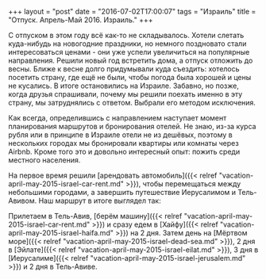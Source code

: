 +++
layout = "post"
date = "2016-07-02T17:00:07"
tags = "Израиль"
title = "Отпуск. Апрель-Май 2016. Израиль."
+++

С отпуском в этом году всё как-то не складывалось. Хотели слетать куда-нибудь на новогодние праздники, но немного поздновато стали интересоваться ценами - они уже успели увеличиться на популярные направления. Решили новый год встретить дома, а отпуск отложить до весны. Ближе к весне долго придумывали куда съездить: хотелось посетить страну, где ещё не были, чтобы погода была хорошей и цены не кусались. В итоге остановились на Израиле. Забавно, но позже, когда друзья спрашивали, почему мы решили поехать именно в эту страну, мы затруднялись с ответом. Выбрали его методом исключения.

Как всегда, определившись с направлением наступает момент планирования маршрутов и бронирования отелей. Не знаю, из-за курса рубля или в принципе в Израиле отели не из дешёвых, поэтому в нескольких городах мы бронировали квартиры или комнаты через Airbnb. Кроме того это и довольно интересный опыт: пожить среди местного населения. 

На первое время решили [арендовать автомобиль]({{< relref "vacation-april-may-2015-israel-car-rent.md" >}}), чтобы перемещаться между небольшими городами, а завершить путешествие Иерусалимом и Тель-Авивом. Наш маршрут в итоге выглядел так:

Прилетаем в Тель-Авив, [берём машину]({{< relref "vacation-april-may-2015-israel-car-rent.md" >}}) и сразу едем в [Хайфу]({{< relref "vacation-april-may-2015-israel-haifa.md" >}}) на 2 дня. Затем день на [Мёртвом море]({{< relref "vacation-april-may-2015-israel-dead-sea.md" >}}), 2 дня в [Эйлате]({{< relref "vacation-april-may-2015-israel-eilat.md" >}}), 3 дня в [Иерусалиме]({{< relref "vacation-april-may-2015-israel-jerusalem.md" >}}) и 2 дня в Тель-Авиве.